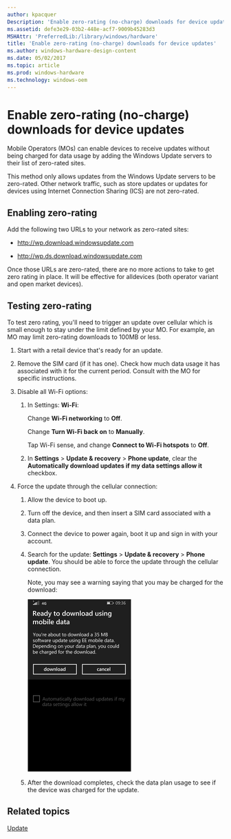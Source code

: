 ```yaml
---
author: kpacquer
Description: 'Enable zero-rating (no-charge) downloads for device updates'
ms.assetid: defe3e29-03b2-448e-acf7-9009b45283d3
MSHAttr: 'PreferredLib:/library/windows/hardware'
title: 'Enable zero-rating (no-charge) downloads for device updates'
ms.author: windows-hardware-design-content
ms.date: 05/02/2017
ms.topic: article
ms.prod: windows-hardware
ms.technology: windows-oem
---
```


# Enable zero-rating (no-charge) downloads for device updates


Mobile Operators (MOs) can enable devices to receive updates without being charged for data usage by adding the Windows Update servers to their list of zero-rated sites.

This method only allows updates from the Windows Update servers to be zero-rated. Other network traffic, such as store updates or updates for devices using Internet Connection Sharing (ICS) are not zero-rated.

## <span id="Enabling_zero-rating"></span><span id="enabling_zero-rating"></span><span id="ENABLING_ZERO-RATING"></span>Enabling zero-rating


Add the following two URLs to your network as zero-rated sites:

-   http://wp.download.windowsupdate.com

-   http://wp.ds.download.windowsupdate.com

Once those URLs are zero-rated, there are no more actions to take to get zero rating in place. It will be effective for alldevices (both operator variant and open market devices).

## <span id="Testing_zero-rating"></span><span id="testing_zero-rating"></span><span id="TESTING_ZERO-RATING"></span>Testing zero-rating


To test zero rating, you'll need to trigger an update over cellular which is small enough to stay under the limit defined by your MO. For example, an MO may limit zero-rating downloads to 100MB or less.

1.  Start with a retail device that's ready for an update.

2.  Remove the SIM card (if it has one). Check how much data usage it has associated with it for the current period. Consult with the MO for specific instructions.

3.  Disable all Wi-Fi options:

    1.  In Settings: **Wi-Fi**:

        Change **Wi-Fi networking** to **Off**.

        Change **Turn Wi-Fi back on** to **Manually**.

        Tap Wi-Fi sense, and change **Connect to Wi-Fi hotspots** to **Off**.

    2.  In **Settings** &gt; **Update & recovery** &gt; **Phone update**, clear the **Automatically download updates if my data settings allow it** checkbox.

4.  Force the update through the cellular connection:

    1.  Allow the device to boot up.

    2.  Turn off the device, and then insert a SIM card associated with a data plan.

    3.  Connect the device to power again, boot it up and sign in with your account.

    4.  Search for the update: **Settings** &gt; **Update & recovery** &gt; **Phone update**. You should be able to force the update through the cellular connection.

        Note, you may see a warning saying that you may be charged for the download:

        ![screenshot: ready to download using mobile data](images/oem-update-.png)

    5.  After the download completes, check the data plan usage to see if the device was charged for the update.

## <span id="related_topics"></span>Related topics


[Update](index.md)

 

 






